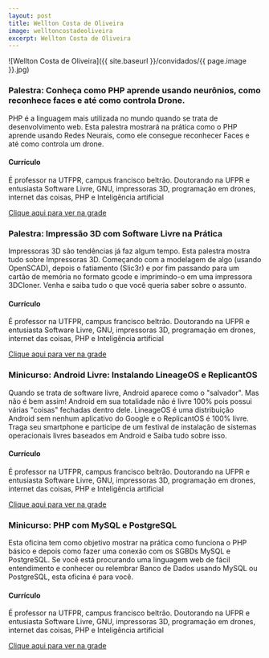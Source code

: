 ```yaml
---
layout: post
title: Wellton Costa de Oliveira
image: welltoncostadeoliveira
excerpt: Wellton Costa de Oliveira
---
```

![Wellton Costa de Oliveira]({{ site.baseurl }}/convidados/{{ page.image }}.jpg)


### Palestra: Conheça como PHP aprende usando neurônios, como reconhece faces e até como controla Drone.

PHP é a linguagem mais utilizada no mundo quando se trata de desenvolvimento web. Esta palestra mostrará na prática como o PHP aprende usando Redes Neurais, como ele consegue reconhecer Faces e até como controla um drone.

#### Currículo
É professor na UTFPR, campus francisco beltrão. Doutorando na UFPR e entusiasta Software Livre, GNU, impressoras 3D, programação em drones, internet das coisas, PHP e Inteligência artificial

[Clique aqui para ver na grade](https://ftsl.websiteseguro.com/ftsl9/grade/detail.html?pid=278)

### Palestra: Impressão 3D com Software Livre na Prática

Impressoras 3D são tendências já faz algum tempo. Esta palestra mostra tudo sobre Impressoras 3D. Começando com a modelagem de algo (usando OpenSCAD), depois o fatiamento (Slic3r) e por fim passando para um cartão de memória no formato gcode e imprimindo-o em uma impressora 3DCloner. Venha e saiba tudo o que você queria saber sobre o assunto.

#### Currículo
É professor na UTFPR, campus francisco beltrão. Doutorando na UFPR e entusiasta Software Livre, GNU, impressoras 3D, programação em drones, internet das coisas, PHP e Inteligência artificial

[Clique aqui para ver na grade](https://ftsl.websiteseguro.com/ftsl9/grade/detail.html?pid=275)

### Minicurso: Android Livre: Instalando LineageOS e ReplicantOS

Quando se trata de software livre, Android aparece como o "salvador". Mas não é bem assim! Android em sua totalidade não é livre 100% pois possui várias "coisas" fechadas dentro dele. LineageOS é uma distribuição Android sem nenhum aplicativo do Google e o ReplicantOS é 100% livre. Traga seu smartphone e participe de um festival de instalação de sistemas operacionais livres baseados em Android e Saiba tudo sobre isso.

#### Currículo
É professor na UTFPR, campus francisco beltrão. Doutorando na UFPR e entusiasta Software Livre, GNU, impressoras 3D, programação em drones, internet das coisas, PHP e Inteligência artificial

[Clique aqui para ver na grade](https://ftsl.websiteseguro.com/ftsl9/grade)

### Minicurso: PHP com MySQL e PostgreSQL

Esta oficina tem como objetivo mostrar na prática como funciona o PHP básico e depois como fazer uma conexão com os SGBDs MySQL e PostgreSQL. Se você está procurando uma linguagem web de fácil entendimento e conhecer ou relembrar Banco de Dados usando MySQL ou PostgreSQL, esta oficina é para você.

#### Currículo
É professor na UTFPR, campus francisco beltrão. Doutorando na UFPR e entusiasta Software Livre, GNU, impressoras 3D, programação em drones, internet das coisas, PHP e Inteligência artificial

[Clique aqui para ver na grade](https://ftsl.websiteseguro.com/ftsl9/grade)

